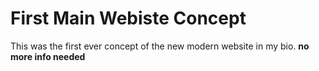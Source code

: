 # First Main Webiste Concept
This was the first ever concept of the new modern website in my bio.
**no more info needed**
